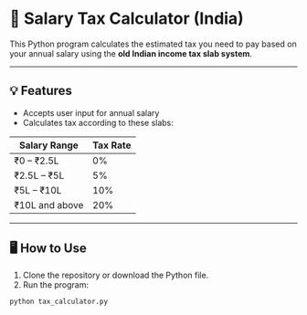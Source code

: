 # 🧾 Salary Tax Calculator (India)

This Python program calculates the estimated tax you need to pay based on your annual salary using the **old Indian income tax slab system**.

---

## 💡 Features
- Accepts user input for annual salary
- Calculates tax according to these slabs:

| Salary Range         | Tax Rate |
|----------------------|----------|
| ₹0 – ₹2.5L           | 0%       |
| ₹2.5L – ₹5L          | 5%       |
| ₹5L – ₹10L           | 10%      |
| ₹10L and above       | 20%      |

---

## 🖥️ How to Use

1. Clone the repository or download the Python file.
2. Run the program:

```bash
python tax_calculator.py
